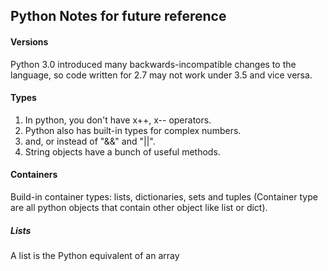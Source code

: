 ## Python Notes for future reference

#### Versions
Python 3.0 introduced many backwards-incompatible changes to the language, so code written for 2.7 may not work under 3.5 and vice versa.

#### Types
1. In python, you don't have x++, x-- operators.
2. Python also has built-in types for complex numbers.
3. and, or instead of "&&" and "||".
4. String objects have a bunch of useful methods.

#### Containers
Build-in container types: lists, dictionaries, sets and tuples
(Container type are all python objects that contain other object like list or dict).

##### Lists
A list is the Python equivalent of an array
